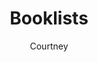 ---
layout: post
title: Booklists
author: Courtney
section: resources
categories: [resources, courtney]
audience: ""
keywords: ""
goals: ""
actions: ""
---